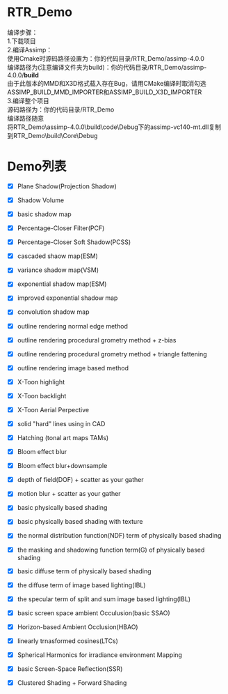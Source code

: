 # RTR_Demo  

编译步骤：  
1.下载项目  
2.编译Assimp：  
使用Cmake时源码路径设置为：你的代码目录/RTR_Demo/assimp-4.0.0  
编译路径为(注意编译文件夹为build)：你的代码目录/RTR_Demo/assimp-4.0.0/**build**  
由于此版本的MMD和X3D格式载入存在Bug，请用CMake编译时取消勾选  
ASSIMP_BUILD_MMD_IMPORTER和ASSIMP_BUILD_X3D_IMPORTER  
3.编译整个项目  
源码路径为：你的代码目录/RTR_Demo  
编译路径随意  
将RTR_Demo\assimp-4.0.0\build\code\Debug下的assimp-vc140-mt.dll复制到RTR_Demo\build\Core\Debug

# Demo列表
 - [x] Plane Shadow(Projection Shadow)
 - [x] Shadow Volume
 - [x] basic shadow map
 - [x] Percentage-Closer Filter(PCF)
 - [x] Percentage-Closer Soft Shadow(PCSS)
 - [x] cascaded shaow map(ESM)
 - [x] variance shadow map(VSM)
 - [x] exponential shadow map(ESM)
 - [x] improved exponential shadow map
 - [x] convolution shadow map
 - [x] outline rendering normal edge method
 - [x] outline rendering procedural grometry method + z-bias
 - [x] outline rendering procedural grometry method + triangle fattening
 - [x] outline rendering image based method
 - [x] X-Toon highlight
 - [x] X-Toon backlight
 - [x] X-Toon Aerial Perpective
 - [x] solid "hard" lines using in CAD
 - [x] Hatching (tonal art maps TAMs)
 - [x] Bloom effect blur
 - [x] Bloom effect blur+downsample
 - [x] depth of field(DOF) + scatter as your gather
 - [x] motion blur + scatter as your gather
 - [x] basic physically based shading
 - [x] basic physically based shading with texture
 - [x] the normal distribution function(NDF) term of physically based shading
 - [x] the masking and shadowing function term(G) of physically based shading
 - [x] basic diffuse term of physically based shading
 - [x] the diffuse term of image based lighting(IBL)
 - [x] the specular term of split and sum image based lighting(IBL)
 - [x] basic screen space ambient Occulusion(basic SSAO)
 - [x] Horizon-based Ambient Occlusion(HBAO)
 - [x] linearly trnasformed cosines(LTCs)
 - [x] Spherical Harmonics for irradiance environment Mapping
 - [x] basic Screen-Space Reflection(SSR)
 - [x] Clustered Shading + Forward Shading
 
